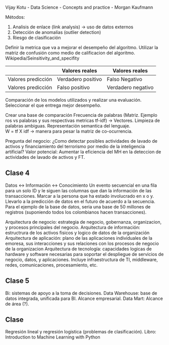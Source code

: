 Vijay Kotu - Data Science - Concepts and practice - Morgan Kaufmann

Métodos:
1. Analisis de enlace (link analysis) -> uso de datos externos
2. Detección de anomalías (outlier detection)
3. Riesgo de clasificación

Definir la metrica que va a mejorar el desempeño del algoritmo. Utilizar la matriz de confusión como medio de calificacion del algoritmo. 
Wikipedia/Seinsitivity_and_specifity 

   
   
   
|     | Valores reales  |  Valores reales | 
| --- | --- | --- |
| Valores predicción | Verdadero positivo |   Falso Negativo |
| Valores predicción | Falso positivo |  Verdadero negativo  |
  
  
 Comparación de los modelos utilizados y realizar una evaluación. Seleccionar el que entrega mejor desempeño. 
   
Crear una base de comparación 
Frecuencia de palabras (Matriz. Ejemplo ros vs palabras y sus respectivas metricas tf-idf) -> Vectores. Limpieza de palabras ambiguas. Representación semantica del lenguaje.   
W = tf X idf -> manera para pesar la matriz de co-ocurrencia. 
   
Pregunta del negocio: ¿Como detectar posibles actividades de lavado de activos y financiamiento del terrorismo por medio de la inteligencia artificial? 
Valor potencial: Aumentar la eficiencia del MH en la deteccion de actividades de lavado de activos y FT. 



## Clase 4 

Datos <-> Información <-> Conocimiento
Un evento secuencial en una fila para un solo ID y le siguen las columnas que dan la información de las transacciones. Marcar a la persona que ha estado involucrado en x o y. Llevarlo a la predicción de datos en el futuro de acuerdo a la secuencia. 
Para el ejemplo de la base de datos, seria una base de 50 millones de registros (suponiendo todos los colombianos hacen transacciones). 

Arquitectura de negocio: estrategia de negocio, gobernanza, organizacion, y procesos principales del negocio. 
Arquitectura de información: estructrura de los activos fisicos y logico de datos de la organización
Arquitectura de aplicación: plano de las aplicaciones individuales de la emoresa, sus interacciones y sus relaciones con los procesos de negocio de la organizacion
Arquitectura de tecnología: capacidades logicas de hardware y software necesarias para soportar el despliegue de servicios de negocio, datos, y aplicaciones. Incluye infraestructura de TI, middleware, redes, comunicaciones, procesamiento, etc. 

## Clase 5

Bi: sistemas de apoyo a la toma de decisiones. 
Data Warehouse: base de datos integrada, unificada para BI. Alcance empresarial.
Data Mart: Alcance de área (?).

## Clase 
Regresión lineal y regresión logistica (problemas de clasificación). 
Libro: Introduction to Machine Learning with Python 


